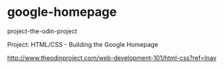 # google-homepage
project-the-odin-project

Project: HTML/CSS - Building the Google Homepage

http://www.theodinproject.com/web-development-101/html-css?ref=lnav